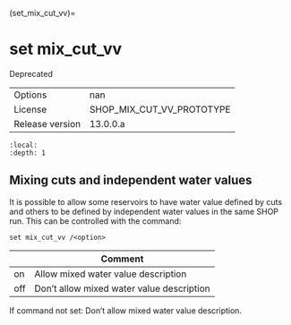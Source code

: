 (set_mix_cut_vv)=
# set mix_cut_vv
Deprecated

|   |   |
|---|---|
|Options|nan|
|License|SHOP_MIX_CUT_VV_PROTOTYPE|
|Release version|13.0.0.a|

```{contents}
:local:
:depth: 1
```

## Mixing cuts and independent water values
It is possible to allow some reservoirs to have water value defined by cuts and others to be defined by independent water values in the same SHOP run. This can be controlled with the command:
```
set mix_cut_vv /<option>
```

|<option>|Comment|
|---|---|
|on|Allow mixed water value description|
|off|Don’t allow mixed water value description|

If command not set: Don’t allow mixed water value description.



